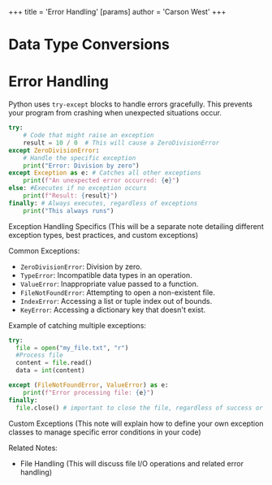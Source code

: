 +++
 title = 'Error Handling'
[params]
	author = 'Carson West'
+++
# Data Type Conversions
# Error Handling 
Python uses `try-except` blocks to handle errors gracefully.  This prevents your program from crashing when unexpected situations occur.

```python
try:
    # Code that might raise an exception
    result = 10 / 0  # This will cause a ZeroDivisionError
except ZeroDivisionError:
    # Handle the specific exception
    print("Error: Division by zero")
except Exception as e: # Catches all other exceptions
    print(f"An unexpected error occurred: {e}")
else: #Executes if no exception occurs
    print(f"Result: {result}")
finally: # Always executes, regardless of exceptions
    print("This always runs")

```

Exception Handling Specifics  (This will be a separate note detailing different exception types, best practices, and custom exceptions)

Common Exceptions:

* `ZeroDivisionError`: Division by zero.
* `TypeError`:  Incompatible data types in an operation.
* `ValueError`:  Inappropriate value passed to a function.
* `FileNotFoundError`:  Attempting to open a non-existent file.
* `IndexError`: Accessing a list or tuple index out of bounds.
* `KeyError`: Accessing a dictionary key that doesn't exist.


Example of catching multiple exceptions:

```python
try:
  file = open("my_file.txt", "r")
  #Process file
  content = file.read()
  data = int(content)

except (FileNotFoundError, ValueError) as e:
    print(f"Error processing file: {e}")
finally:
  file.close() # important to close the file, regardless of success or failure

```


Custom Exceptions (This note will explain how to define your own exception classes to manage specific error conditions in your code)


Related Notes:

* File Handling (This will discuss file I/O operations and related error handling)

